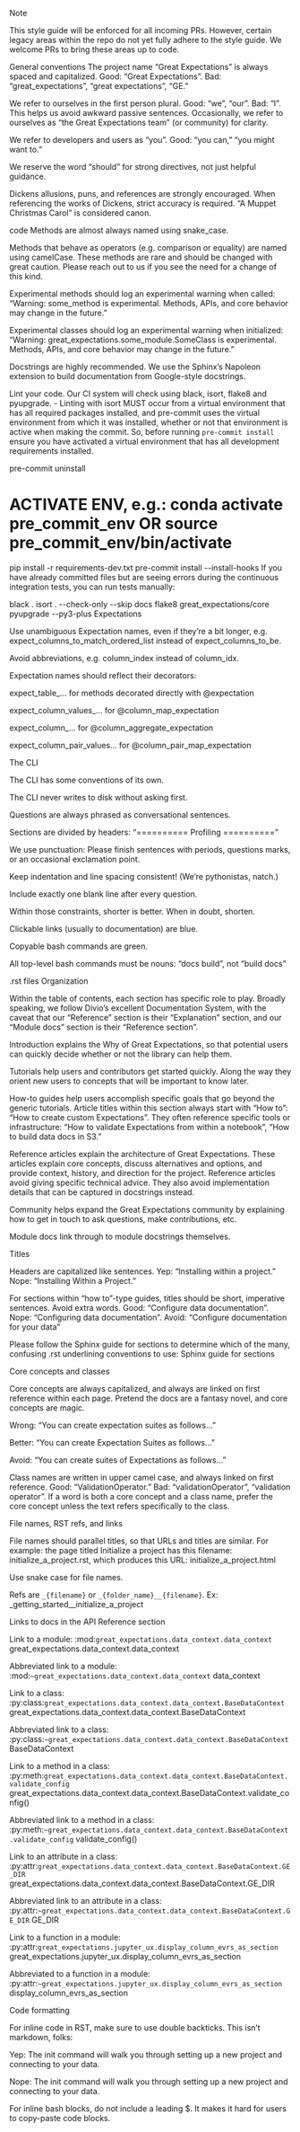Note

This style guide will be enforced for all incoming PRs. However, certain legacy areas within the repo do not yet fully adhere to the style guide. We welcome PRs to bring these areas up to code.

General conventions
The project name “Great Expectations” is always spaced and capitalized. Good: “Great Expectations”. Bad: “great_expectations”, “great expectations”, “GE.”

We refer to ourselves in the first person plural. Good: “we”, “our”. Bad: “I”. This helps us avoid awkward passive sentences. Occasionally, we refer to ourselves as “the Great Expectations team” (or community) for clarity.

We refer to developers and users as “you”. Good: “you can,” “you might want to.”

We reserve the word “should” for strong directives, not just helpful guidance.

Dickens allusions, puns, and references are strongly encouraged. When referencing the works of Dickens, strict accuracy is required. “A Muppet Christmas Carol” is considered canon.

code
Methods are almost always named using snake_case.

Methods that behave as operators (e.g. comparison or equality) are named using camelCase. These methods are rare and should be changed with great caution. Please reach out to us if you see the need for a change of this kind.

Experimental methods should log an experimental warning when called: “Warning: some_method is experimental. Methods, APIs, and core behavior may change in the future.”

Experimental classes should log an experimental warning when initialized: “Warning: great_expectations.some_module.SomeClass is experimental. Methods, APIs, and core behavior may change in the future.”

Docstrings are highly recommended. We use the Sphinx’s Napoleon extension to build documentation from Google-style docstrings.

Lint your code. Our CI system will check using black, isort, flake8 and pyupgrade. - Linting with isort MUST occur from a virtual environment that has all required packages installed, and pre-commit uses the virtual environment from which it was installed, whether or not that environment is active when making the commit. So, before running ``pre-commit install`` ensure you have activated a virtual environment that has all development requirements installed.

pre-commit uninstall
# ACTIVATE ENV, e.g.: conda activate pre_commit_env OR source pre_commit_env/bin/activate
pip install -r requirements-dev.txt
pre-commit install --install-hooks
If you have already committed files but are seeing errors during the continuous integration tests, you can run tests manually:

black .
isort . --check-only --skip docs
flake8 great_expectations/core
pyupgrade --py3-plus
Expectations

Use unambiguous Expectation names, even if they’re a bit longer, e.g. expect_columns_to_match_ordered_list instead of expect_columns_to_be.

Avoid abbreviations, e.g. column_index instead of column_idx.

Expectation names should reflect their decorators:

expect_table_... for methods decorated directly with @expectation

expect_column_values_... for @column_map_expectation

expect_column_... for @column_aggregate_expectation

expect_column_pair_values... for @column_pair_map_expectation

The CLI

The CLI has some conventions of its own.

The CLI never writes to disk without asking first.

Questions are always phrased as conversational sentences.

Sections are divided by headers: “========== Profiling ==========”

We use punctuation: Please finish sentences with periods, questions marks, or an occasional exclamation point.

Keep indentation and line spacing consistent! (We’re pythonistas, natch.)

Include exactly one blank line after every question.

Within those constraints, shorter is better. When in doubt, shorten.

Clickable links (usually to documentation) are blue.

Copyable bash commands are green.

All top-level bash commands must be nouns: “docs build”, not “build docs”

.rst files
Organization

Within the table of contents, each section has specific role to play. Broadly speaking, we follow Divio’s excellent Documentation System, with the caveat that our “Reference” section is their “Explanation” section, and our “Module docs” section is their “Reference section”.

Introduction explains the Why of Great Expectations, so that potential users can quickly decide whether or not the library can help them.

Tutorials help users and contributors get started quickly. Along the way they orient new users to concepts that will be important to know later.

How-to guides help users accomplish specific goals that go beyond the generic tutorials. Article titles within this section always start with “How to”: “How to create custom Expectations”. They often reference specific tools or infrastructure: “How to validate Expectations from within a notebook”, “How to build data docs in S3.”

Reference articles explain the architecture of Great Expectations. These articles explain core concepts, discuss alternatives and options, and provide context, history, and direction for the project. Reference articles avoid giving specific technical advice. They also avoid implementation details that can be captured in docstrings instead.

Community helps expand the Great Expectations community by explaining how to get in touch to ask questions, make contributions, etc.

Module docs link through to module docstrings themselves.

Titles

Headers are capitalized like sentences. Yep: “Installing within a project.” Nope: “Installing Within a Project.”

For sections within “how to”-type guides, titles should be short, imperative sentences. Avoid extra words. Good: “Configure data documentation”. Nope: “Configuring data documentation”. Avoid: “Configure documentation for your data”

Please follow the Sphinx guide for sections to determine which of the many, confusing .rst underlining conventions to use: Sphinx guide for sections

Core concepts and classes

Core concepts are always capitalized, and always are linked on first reference within each page. Pretend the docs are a fantasy novel, and core concepts are magic.

Wrong: “You can create expectation suites as follows…”

Better: “You can create Expectation Suites as follows…”

Avoid: “You can create suites of Expectations as follows…”

Class names are written in upper camel case, and always linked on first reference. Good: “ValidationOperator.” Bad: “validationOperator”, “validation operator”. If a word is both a core concept and a class name, prefer the core concept unless the text refers specifically to the class.

File names, RST refs, and links

File names should parallel titles, so that URLs and titles are similar. For example: the page titled Initialize a project has this filename: initialize_a_project.rst, which produces this URL: initialize_a_project.html

Use snake case for file names.

Refs are ``_{filename}`` or ``_{folder_name}__{filename}``. Ex: _getting_started__initialize_a_project

Links to docs in the API Reference section

Link to a module: :mod:`great_expectations.data_context.data_context` great_expectations.data_context.data_context

Abbreviated link to a module: :mod:`~great_expectations.data_context.data_context` data_context

Link to a class: :py:class:`great_expectations.data_context.data_context.BaseDataContext` great_expectations.data_context.data_context.BaseDataContext

Abbreviated link to a class: :py:class:`~great_expectations.data_context.data_context.BaseDataContext` BaseDataContext

Link to a method in a class: :py:meth:`great_expectations.data_context.data_context.BaseDataContext.validate_config` great_expectations.data_context.data_context.BaseDataContext.validate_config()

Abbreviated link to a method in a class: :py:meth:`~great_expectations.data_context.data_context.BaseDataContext.validate_config` validate_config()

Link to an attribute in a class: :py:attr:`great_expectations.data_context.data_context.BaseDataContext.GE_DIR` great_expectations.data_context.data_context.BaseDataContext.GE_DIR

Abbreviated link to an attribute in a class: :py:attr:`~great_expectations.data_context.data_context.BaseDataContext.GE_DIR` GE_DIR

Link to a function in a module: :py:attr:`great_expectations.jupyter_ux.display_column_evrs_as_section` great_expectations.jupyter_ux.display_column_evrs_as_section

Abbreviated to a function in a module: :py:attr:`~great_expectations.jupyter_ux.display_column_evrs_as_section` display_column_evrs_as_section

Code formatting

For inline code in RST, make sure to use double backticks. This isn’t markdown, folks:

Yep: The init command will walk you through setting up a new project and connecting to your data.

Nope: The init command will walk you through setting up a new project and connecting to your data.

For inline bash blocks, do not include a leading $. It makes it hard for users to copy-paste code blocks.
